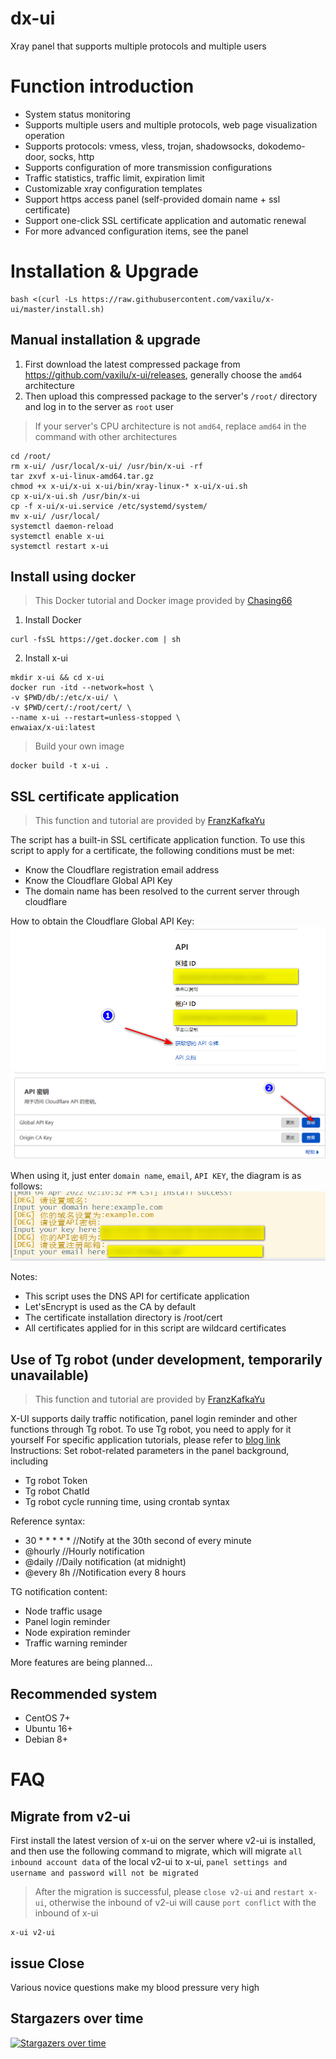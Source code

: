 # dx-ui

Xray panel that supports multiple protocols and multiple users

# Function introduction

- System status monitoring
- Supports multiple users and multiple protocols, web page visualization operation
- Supports protocols: vmess, vless, trojan, shadowsocks, dokodemo-door, socks, http
- Supports configuration of more transmission configurations
- Traffic statistics, traffic limit, expiration limit
- Customizable xray configuration templates
- Support https access panel (self-provided domain name + ssl certificate)
- Support one-click SSL certificate application and automatic renewal
- For more advanced configuration items, see the panel

# Installation & Upgrade

```
bash <(curl -Ls https://raw.githubusercontent.com/vaxilu/x-ui/master/install.sh)
```

## Manual installation & upgrade

1. First download the latest compressed package from https://github.com/vaxilu/x-ui/releases, generally choose the `amd64` architecture
2. Then upload this compressed package to the server's `/root/` directory and log in to the server as `root` user

> If your server's CPU architecture is not `amd64`, replace `amd64` in the command with other architectures

```
cd /root/
rm x-ui/ /usr/local/x-ui/ /usr/bin/x-ui -rf
tar zxvf x-ui-linux-amd64.tar.gz
chmod +x x-ui/x-ui x-ui/bin/xray-linux-* x-ui/x-ui.sh
cp x-ui/x-ui.sh /usr/bin/x-ui
cp -f x-ui/x-ui.service /etc/systemd/system/
mv x-ui/ /usr/local/
systemctl daemon-reload
systemctl enable x-ui
systemctl restart x-ui
```

## Install using docker

> This Docker tutorial and Docker image provided by [Chasing66](https://github.com/Chasing66)

1. Install Docker

```shell
curl -fsSL https://get.docker.com | sh
```

2. Install x-ui

```shell
mkdir x-ui && cd x-ui
docker run -itd --network=host \
-v $PWD/db/:/etc/x-ui/ \
-v $PWD/cert/:/root/cert/ \
--name x-ui --restart=unless-stopped \
enwaiax/x-ui:latest
```

> Build your own image

```shell
docker build -t x-ui .
```

## SSL certificate application

> This function and tutorial are provided by [FranzKafkaYu](https://github.com/FranzKafkaYu)

The script has a built-in SSL certificate application function. To use this script to apply for a certificate, the following conditions must be met:

- Know the Cloudflare registration email address
- Know the Cloudflare Global API Key
- The domain name has been resolved to the current server through cloudflare

How to obtain the Cloudflare Global API Key:
![](media/bda84fbc2ede834deaba1c173a932223.png)
![](media/d13ffd6a73f938d1037d0708e31433bf.png)

When using it, just enter `domain name`, `email`, `API KEY`, the diagram is as follows:
![](media/2022-04-04_141259.png)

Notes:

- This script uses the DNS API for certificate application
- Let'sEncrypt is used as the CA by default
- The certificate installation directory is /root/cert
- All certificates applied for in this script are wildcard certificates

## Use of Tg robot (under development, temporarily unavailable)

> This function and tutorial are provided by [FranzKafkaYu](https://github.com/FranzKafkaYu)

X-UI supports daily traffic notification, panel login reminder and other functions through Tg robot. To use Tg robot, you need to apply for it yourself
For specific application tutorials, please refer to [blog link](https://coderfan.net/how-to-use-telegram-bot-to-alarm-you-when-someone-login-into-your-vps.html)
Instructions: Set robot-related parameters in the panel background, including

- Tg robot Token
- Tg robot ChatId
- Tg robot cycle running time, using crontab syntax

Reference syntax:
- 30 * * * * * //Notify at the 30th second of every minute
- @hourly //Hourly notification
- @daily //Daily notification (at midnight)
- @every 8h //Notification every 8 hours

TG notification content:
- Node traffic usage
- Panel login reminder
- Node expiration reminder
- Traffic warning reminder

More features are being planned...
## Recommended system

- CentOS 7+
- Ubuntu 16+
- Debian 8+

# FAQ

## Migrate from v2-ui

First install the latest version of x-ui on the server where v2-ui is installed, and then use the following command to migrate, which will migrate `all inbound account data` of the local v2-ui to x-ui, `panel settings and username and password will not be migrated`

> After the migration is successful, please `close v2-ui` and `restart x-ui`, otherwise the inbound of v2-ui will cause `port conflict` with the inbound of x-ui

```
x-ui v2-ui
```

## issue Close

Various novice questions make my blood pressure very high

## Stargazers over time

[![Stargazers over time](https://starchart.cc/vaxilu/x-ui.svg)](https://starchart.cc/vaxilu/x-ui)